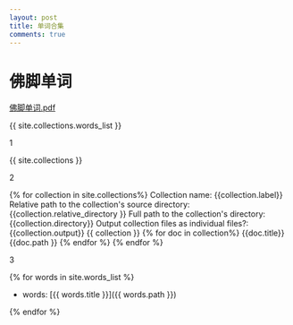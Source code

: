 ```yaml
---
layout: post
title: 单词合集
comments: true
---
```


# 佛脚单词

[佛脚单词.pdf](/attachment/佛脚单词.pdf)

{{ site.collections.words_list }}

1

{{ site.collections }}

2


{% for collection in site.collections%}
 Collection name: {{collection.label}} 
 Relative path to the collection's source directory: {{collection.relative_directory }}
 Full path to the collection's directory: {{collection.directory}}
 Output collection files as individual files?: {{collection.output}}
 {{ collection }}
 {% for doc in collection%}
  {{doc.title}}
  {{doc.path }}
 {% endfor %}
{% endfor %}

3

{% for words in site.words_list %}

* words: [{{ words.title }}]({{ words.path }})

{% endfor %}

